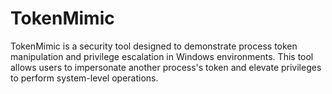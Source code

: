 # TokenMimic
TokenMimic is a security tool designed to demonstrate process token manipulation and privilege escalation in Windows environments. This tool allows users to impersonate another process's token and elevate privileges to perform system-level operations.  
